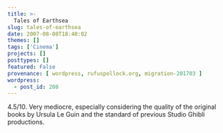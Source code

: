 ```yaml
---
title: >-
  Tales of Earthsea
slug: tales-of-earthsea
date: 2007-08-08T18:40:02
themes: []
tags: ['Cinema']
projects: []
posttypes: []
featured: False
provenance: [ wordpress, rufuspollock.org, migration-201703 ]
wordpress:
  - post_id: 208
---
```


4.5/10. Very mediocre, especially considering the quality of the original books by Ursula Le Guin and the standard of previous Studio Ghibli productions.


